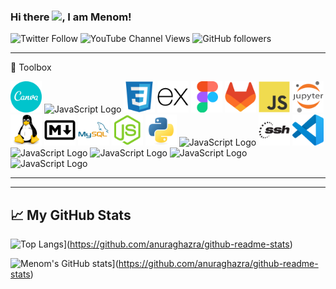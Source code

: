 ### Hi there <img src="https://raw.githubusercontent.com/MartinHeinz/MartinHeinz/master/wave.gif" width="30px">, I am Menom!

![Twitter Follow](https://img.shields.io/twitter/follow/menom_79?style=social)  ![YouTube Channel Views](https://img.shields.io/youtube/channel/views/UC1g-N4LJID5eABPNUmIeLdQ?style=social)  ![GitHub followers](https://img.shields.io/github/followers/menom79?style=social)

---

🧰 Toolbox

<img src="https://raw.githubusercontent.com/devicons/devicon/1119b9f84c0290e0f0b38982099a2bd027a48bf1/icons/canva/canva-original.svg" alt="JavaScript Logo" width="50" height="50"/> <img src="https://cdn.worldvectorlogo.com/logos/html-1.svg" alt="JavaScript Logo" width="50" height="50"/> <img src="https://raw.githubusercontent.com/devicons/devicon/1119b9f84c0290e0f0b38982099a2bd027a48bf1/icons/css3/css3-original.svg" alt="JavaScript Logo" width="50" height="50"/> <img src="https://raw.githubusercontent.com/devicons/devicon/1119b9f84c0290e0f0b38982099a2bd027a48bf1/icons/express/express-original.svg" alt="JavaScript Logo" width="50" height="50"/> <img src="https://raw.githubusercontent.com/devicons/devicon/1119b9f84c0290e0f0b38982099a2bd027a48bf1/icons/figma/figma-original.svg" alt="JavaScript Logo" width="50" height="50"/> <img src="https://raw.githubusercontent.com/devicons/devicon/1119b9f84c0290e0f0b38982099a2bd027a48bf1/icons/gitlab/gitlab-original.svg" alt="JavaScript Logo" width="50" height="50"/> <img src="https://raw.githubusercontent.com/devicons/devicon/1119b9f84c0290e0f0b38982099a2bd027a48bf1/icons/javascript/javascript-original.svg" alt="JavaScript Logo" width="50" height="50"/>  <img src="https://raw.githubusercontent.com/devicons/devicon/1119b9f84c0290e0f0b38982099a2bd027a48bf1/icons/jupyter/jupyter-original-wordmark.svg" alt="JavaScript Logo" width="50" height="50"/> <img src="https://raw.githubusercontent.com/devicons/devicon/1119b9f84c0290e0f0b38982099a2bd027a48bf1/icons/linux/linux-original.svg" alt="JavaScript Logo" width="50" height="50"/> <img src="https://raw.githubusercontent.com/devicons/devicon/1119b9f84c0290e0f0b38982099a2bd027a48bf1/icons/markdown/markdown-original.svg" alt="JavaScript Logo" width="50" height="50"/>  <img src="https://raw.githubusercontent.com/devicons/devicon/1119b9f84c0290e0f0b38982099a2bd027a48bf1/icons/mysql/mysql-original-wordmark.svg" alt="JavaScript Logo" width="50" height="50"/> <img src="https://raw.githubusercontent.com/devicons/devicon/1119b9f84c0290e0f0b38982099a2bd027a48bf1/icons/nodejs/nodejs-original.svg" alt="JavaScript Logo" width="50" height="50"/> <img src="https://raw.githubusercontent.com/devicons/devicon/1119b9f84c0290e0f0b38982099a2bd027a48bf1/icons/python/python-original.svg" alt="JavaScript Logo" width="50" height="50"/>  <img src="https://cdn.worldvectorlogo.com/logos/c--4.svg" alt="JavaScript Logo" width="50" height="50"/> <img src="https://raw.githubusercontent.com/devicons/devicon/1119b9f84c0290e0f0b38982099a2bd027a48bf1/icons/ssh/ssh-original-wordmark.svg" alt="JavaScript Logo" width="50" height="50"/> <img src="https://raw.githubusercontent.com/devicons/devicon/1119b9f84c0290e0f0b38982099a2bd027a48bf1/icons/vscode/vscode-original.svg" alt="JavaScript Logo" width="50" height="50"/> <img src="https://cdn.worldvectorlogo.com/logos/visual-studio-2013.svg" alt="JavaScript Logo" width="50" height="50"/> <img src="https://cdn.worldvectorlogo.com/logos/git-bash.svg" alt="JavaScript Logo" width="50" height="50"/> <img src="https://cdn.worldvectorlogo.com/logos/git-icon.svg" alt="JavaScript Logo" width="50" height="50"/> <img src="https://cdn.worldvectorlogo.com/logos/aws-2.svg" alt="JavaScript Logo" width="50" height="50"/>

---

---

## &#x1f4c8; My GitHub Stats

![Top Langs](https://github-readme-stats.vercel.app/api/top-langs/?username=menom79&theme=radical)](https://github.com/anuraghazra/github-readme-stats)

![Menom's GitHub stats](https://github-readme-stats.vercel.app/api?username=menom79&theme=radical)](https://github.com/anuraghazra/github-readme-stats)

<!--
**menom79/menom79** is a ✨ _special_ ✨ repository because its `README.md` (this file) appears on your GitHub profile.

Here are some ideas to get you started:

- 🔭 I’m currently working on ...
- 🌱 I’m currently learning ...
- 👯 I’m looking to collaborate on ...
- 🤔 I’m looking for help with ...
- 💬 Ask me about ...
- 📫 How to reach me: ...
- 😄 Pronouns: ...
- ⚡ Fun fact: ...
-->
